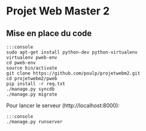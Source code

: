 Projet Web Master 2
===================

Mise en place du code
---------------------

    :::console
    sudo apt-get install python-dev python-virtualenv
    virtualenv pweb-env
    cd pweb-env
    source bin/activate
    git clone https://github.com/poulp/projetwebm2.git
    cd projetwebm2/pweb
    pip install -r req.txt
    ./manage.py syncdb
    ./manage.py migrate
    
Pour lancer le serveur (http://localhost:8000):

    :::console
    ./manage.py runserver


